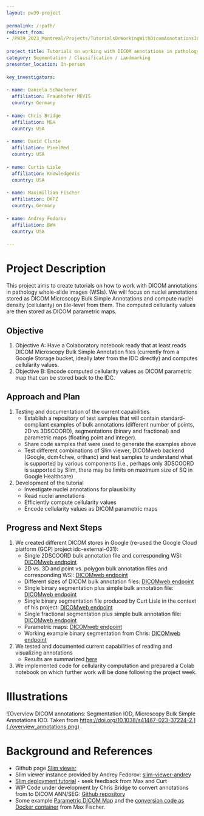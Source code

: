 ```yaml
---
layout: pw39-project

permalink: /:path/
redirect_from:
- /PW39_2023_Montreal/Projects/TutorialsOnWorkingWithDicomAnnotationsInPathologyWholeSlideImages/README.html

project_title: Tutorials on working with DICOM annotations in pathology whole-slide images
category: Segmentation / Classification / Landmarking
presenter_location: In-person

key_investigators:

- name: Daniela Schacherer
  affiliation: Fraunhofer MEVIS
  country: Germany

- name: Chris Bridge
  affiliation: MGH
  country: USA

- name: David Clunie
  affiliation: PixelMed
  country: USA

- name: Curtis Lisle
  affiliation: KnowledgeVis
  country: USA

- name: Maximillian Fischer
  affiliation: DKFZ
  country: Germany

- name: Andrey Fedorov
  affiliation: BWH
  country: USA

---
```


# Project Description

<!-- Add a short paragraph describing the project. -->

This project aims to create tutorials on how to work with DICOM annotations in pathology whole-slide images (WSIs).
We will focus on nuclei annotations stored as DICOM Microscopy Bulk Simple Annotations and compute nuclei density (cellularity) on tile-level from them. The computed cellularity values are then stored as DICOM parametric maps.

## Objective

<!-- Describe here WHAT you would like to achieve (what you will have as end result). -->

1.  Objective A: Have a Colaboratory notebook ready that at least reads DICOM Microscopy Bulk Simple Annotation files (currently from a Google Storage bucket, ideally later from the IDC directly) and computes cellularity values.
2.  Objective B: Encode computed cellularity values as DICOM parametric map that can be stored back to the IDC.

## Approach and Plan

<!-- Describe here HOW you would like to achieve the objectives stated above. -->

1.  Testing and documentation of the current capabilities
    * Establish a repository of test samples that will contain standard-compliant examples of bulk annotations (different number of points, 2D vs 3DSCOORD), segmentations (binary and fractional) and parametric maps (floating point and integer).
    * Share code samples that were used to generate the examples above
    * Test different combinations of Slim viewer, DICOMweb backend (Google, dcm4chee, orthanc) and test samples to understand what is supported by various components (i.e., perhaps only 3DSCOORD is supported by Slim, there may be limits on maximum size of SQ in Google Healthcare)
2.  Development of the tutorial 
    * Investigate nuclei annotations for plausibility
    * Read nuclei annotations
    * Efficiently compute cellularity values
    * Encode cellularity values as DICOM parametric maps

## Progress and Next Steps

1.  We created different DICOM stores in Google (re-used the Google Cloud platform (GCP) project idc-external-031): 
    * Single 2DSCOORD bulk annotation file and corresponding WSI: [DICOMweb endpoint](https://healthcare.googleapis.com/v1/projects/idc-external-031/locations/us-central1/datasets/single-dicom-annotation-test/dicomStores/single-dicom-annotation-test-store/dicomWeb)
    * 2D vs. 3D and point vs. polygon bulk annotation files and corresponding WSI: [DICOMweb endpoint](https://healthcare.googleapis.com/v1/projects/idc-external-031/locations/us-central1/datasets/2d_3d_point_polygon_annotation_test/dicomStores/2d_3d_point_polygon_annotation_test_store/dicomWeb)
    * Different sizes of DICOM bulk annotation files: [DICOMweb endpoint](https://healthcare.googleapis.com/v1/projects/idc-external-031/locations/us-central1/datasets/diff-sizes-dicom-annotations-test/dicomStores/diff-sizes-dicom-annotations-test-store/dicomWeb)
    * Single binary segmentation plus simple bulk annotation file: [DICOMweb endpoint](https://healthcare.googleapis.com/v1/projects/idc-external-031/locations/us-central1/datasets/segmentations-binary-test/dicomStores/segmentations-binary-test-store/dicomWeb)
    * Single binary segmentation file produced by Curt Lisle in the context of his project: [DICOMweb endpoint](https://healthcare.googleapis.com/v1/projects/idc-external-031/locations/us-central1/datasets/segmentation-binary-curt-test/dicomStores/segmentation-binary-curt-test-store/dicomWeb)
    * Single fractional segmentation plus simple bulk annotation file: [DICOMweb endpoint](https://healthcare.googleapis.com/v1/projects/idc-external-031/locations/us-central1/datasets/segmentations-fractional-test/dicomStores/segmentations-fractional-test-store/dicomWeb)
    * Parametric maps: [DICOMweb endpoint](https://healthcare.googleapis.com/v1/projects/idc-external-031/locations/northamerica-northeast1/datasets/pw39-samples/dicomStores/parametric-maps/dicomWeb)
    * Working example binary segmentation from Chris: [DICOMweb endpoint](https://healthcare.googleapis.com/v1/projects/idc-external-031/locations/us-central1/datasets/working-binary-segmentation-test/dicomStores/working-binary-segmentation-test-store/dicomWeb)
2. We tested and documented current capabilities of reading and visualizing annotations
    * Results are summarized [here](https://docs.google.com/document/d/1FWSHL5GA47GC-bbrYOhqySGmKoQ0yLu7EM7-UbhYcSY/edit?usp=sharing)
3. We implemented code for cellularity computation and prepared a Colab notebook on which further work will be done following the project week.  

# Illustrations

<!-- Add pictures and links to videos that demonstrate what has been accomplished. -->

![Overview DICOM annotations: Segmentation IOD, Microscopy Bulk Simple Annotations IOD. Taken from https://doi.org/10.1038/s41467-023-37224-2.](./overview_annotations.png)

# Background and References

<!-- If you developed any software, include link to the source code repository.
     If possible, also add links to sample data, and to any relevant publications. -->

* Github page [Slim viewer](https://github.com/ImagingDataCommons/slim)
* Slim viewer instance provided by Andrey Fedorov: [slim-viewer-andrey](andrey-slim-test.web.app)
* [Slim deployment tutorial](https://docs.google.com/document/d/1857jb_wKHqyGOd49UirujDDrFE8fUPfimZPXJ19zSF4/edit?usp=sharing) - seek feedback from Max and Curt
* WIP Code under development by Chris Bridge to convert annotations from to DICOM ANN/SEG: [Github repository](https://github.com/ImagingDataCommons/idc-pan-cancer-annotations-conversion/)
* Some example [Parametric DICOM Map](https://console.cloud.google.com/storage/browser/pw39-parametric-map;tab=objects?project=idc-external-031&prefix=&forceOnObjectsSortingFiltering=false) and the [conversion code as Docker container](https://github.com/maxfscher/DICOMwsiWorkflow/tree/main) from Max Fischer.
